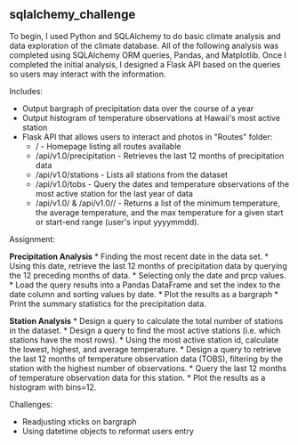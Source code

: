 ## sqlalchemy_challenge ##
To begin, I used Python and SQLAlchemy to do basic climate analysis and data exploration of the climate database. All of the following analysis was completed using SQLAlchemy ORM queries, Pandas, and Matplotlib.  Once I completed the initial analysis, I designed a Flask API based on the queries so users may interact with the information. 

Includes: 
* Output bargraph of precipitation data over the course of a year 
* Output histogram of temperature observations at Hawaii's most active station
* Flask API that allows users to interact and photos in "Routes" folder:
    * / - Homepage listing all routes available 
    * /api/v1.0/precipitation - Retrieves the last 12 months of precipitation data 
    * /api/v1.0/stations - Lists all stations from the dataset
    * /api/v1.0/tobs - Query the dates and temperature observations of the most active station for the last year of data
    * /api/v1.0/<start> & /api/v1.0/<start>/<end> - Returns a list of the minimum temperature, the average temperature, and the max temperature for a given start or start-end range (user's input yyyymmdd).


Assignment: 

**Precipitation Analysis**
    * Finding the most recent date in the data set.
    * Using this date, retrieve the last 12 months of precipitation data by querying the 12 preceding months of data. 
    * Selecting only the date and prcp values.
    * Load the query results into a Pandas DataFrame and set the index to the date column and sorting values by date.
    * Plot the results as a bargraph
    * Print the summary statistics for the precipitation data.

**Station Analysis**
    * Design a query to calculate the total number of stations in the dataset.
    * Design a query to find the most active stations (i.e. which stations have the most rows).
    * Using the most active station id, calculate the lowest, highest, and average temperature.
    * Design a query to retrieve the last 12 months of temperature observation data (TOBS), filtering by the station with the highest number of observations.
    * Query the last 12 months of temperature observation data for this station.
    * Plot the results as a histogram with bins=12.


Challenges: 
  * Readjusting xticks on bargraph 
  * Using datetime objects to reformat users entry
